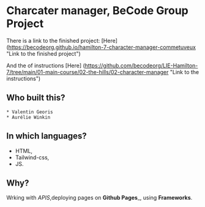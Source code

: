 # Charcater manager, BeCode Group Project
  
  There is a link to the finished project:
  [Here] (https://becodeorg.github.io/hamilton-7-character-manager-commetuveux "Link to the finished project")
  
  And the of instructions
  [Here] (https://github.com/becodeorg/LIE-Hamilton-7/tree/main/01-main-course/02-the-hills/02-character-manager "Link to the instructions")
  
  
  
 ## Who built this? 
    * Valentin Georis
    * Aurélie Winkin
    
## In which languages?
   * HTML, 
   * Tailwind-css, 
   * JS.
   
## Why?
  Wrking with _APIS_,deploying pages on __Github Pages___, using __Frameworks__.
   
